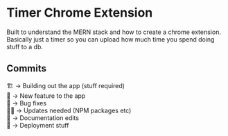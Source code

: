 # Timer Chrome Extension
Built to understand the MERN stack and how to create a chrome extension.
Basically just a timer so you can upload how much time you spend doing stuff to a db.

## Commits
🏗 -> Building out the app (stuff required)  
🌟 -> New feature to the app  
🐛 -> Bug fixes  
☝🏻 -> Updates needed (NPM packages etc)  
📑 -> Documentation edits  
🐍 -> Deployment stuff
